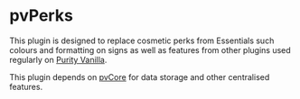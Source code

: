 # pvPerks
This plugin is designed to replace cosmetic perks from Essentials such colours and formatting on signs as well as features from other plugins used regularly on [Purity Vanilla](https://www.purityvanilla.com/).

This plugin depends on [pvCore]("https://github.com/chiralpenguin/pvCore") for data storage and other centralised features.
